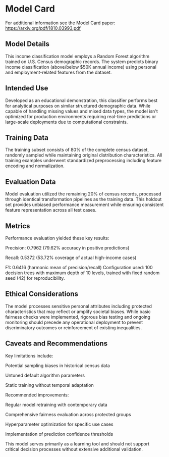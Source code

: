 # Model Card

For additional information see the Model Card paper: https://arxiv.org/pdf/1810.03993.pdf

## Model Details
This income classification model employs a Random Forest algorithm trained on U.S. Census demographic records. The system predicts binary income classification (above/below $50K annual income) using personal and employment-related features from the dataset.
## Intended Use
Developed as an educational demonstration, this classifier performs best for analytical purposes on similar structured demographic data. While capable of handling missing values and mixed data types, the model isn't optimized for production environments requiring real-time predictions or large-scale deployments due to computational constraints.
## Training Data
The training subset consists of 80% of the complete census dataset, randomly sampled while maintaining original distribution characteristics. All training examples underwent standardized preprocessing including feature encoding and normalization.
## Evaluation Data
Model evaluation utilized the remaining 20% of census records, processed through identical transformation pipelines as the training data. This holdout set provides unbiased performance measurement while ensuring consistent feature representation across all test cases.
## Metrics
Performance evaluation yielded these key results:

Precision: 0.7962 (79.62% accuracy in positive predictions)

Recall: 0.5372 (53.72% coverage of actual high-income cases)

F1: 0.6416 (harmonic mean of precision/recall)
Configuration used: 100 decision trees with maximum depth of 10 levels, trained with fixed random seed (42) for reproducibility.

## Ethical Considerations
The model processes sensitive personal attributes including protected characteristics that may reflect or amplify societal biases. While basic fairness checks were implemented, rigorous bias testing and ongoing monitoring should precede any operational deployment to prevent discriminatory outcomes or reinforcement of existing inequalities.
## Caveats and Recommendations
Key limitations include:

Potential sampling biases in historical census data

Untuned default algorithm parameters

Static training without temporal adaptation

Recommended improvements:

Regular model retraining with contemporary data

Comprehensive fairness evaluation across protected groups

Hyperparameter optimization for specific use cases

Implementation of prediction confidence thresholds

This model serves primarily as a learning tool and should not support critical decision processes without extensive additional validation.